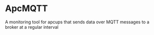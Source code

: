 # ApcMQTT

A monitoring tool for apcups that sends data over MQTT messages to a broker at a regular interval

